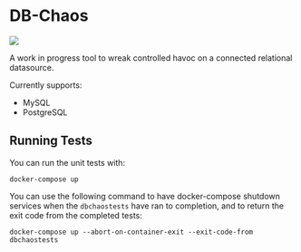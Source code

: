 # DB-Chaos #
 ![](https://github.com/AndyMacDroo/dbchaos/workflows/unit-tests/badge.svg)
 
A work in progress tool to wreak controlled havoc on a connected relational datasource.

Currently supports:

* MySQL
* PostgreSQL

## Running Tests

You can run the unit tests with:

```shell script
docker-compose up
```

You can use the following command to have docker-compose shutdown services when the `dbchaostests` have ran to completion, and to return the exit code from the completed tests:

```shell script
docker-compose up --abort-on-container-exit --exit-code-from dbchaostests
```


